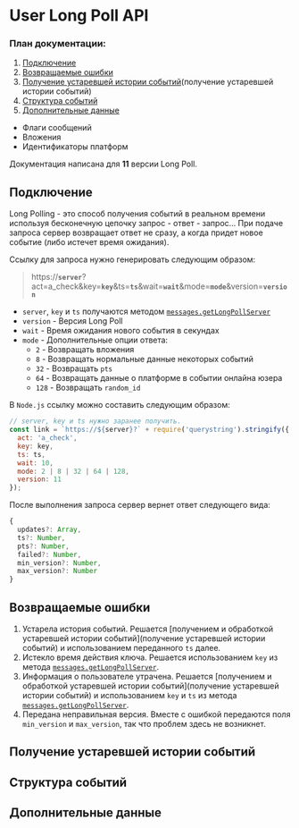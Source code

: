 # User Long Poll API

### План документации:
1. [Подключение](https://github.com/danyadev/longpoll-doc#подключение)
2. [Возвращаемые ошибки](https://github.com/danyadev/longpoll-doc#возвращаемые-ошибки)
3. [Получение устаревшей истории событий](получение устаревшей истории событий)
4. [Структура событий](https://github.com/danyadev/longpoll-doc#структура-событий)
5. [Дополнительные данные](https://github.com/danyadev/longpoll-doc#дополнительные-данные)
 * Флаги сообщений
 * Вложения
 * Идентификаторы платформ

Документация написана для __11__ версии Long Poll.

## Подключение

Long Polling - это способ получения событий в реальном времени используя бесконечную цепочку запрос - ответ - запрос... При подаче запроса сервер возвращает ответ не сразу, а когда придет новое событие (либо истечет время ожидания).

Ссылку для запроса нужно генерировать следующим образом:

> https://**`server`**?act=a_check&key=**`key`**&ts=**`ts`**&wait=**`wait`**&mode=**`mode`**&version=**`version`**

* `server`, `key` и `ts` получаются методом [`messages.getLongPollServer`](messages.getLongPollServer)
* `version` - Версия Long Poll
* `wait` - Время ожидания нового события в секундах
* `mode` - Дополнительные опции ответа:
  * `2` - Возвращать вложения
  * `8` - Возвращать нормальные данные некоторых событий
  * `32` - Возвращать `pts`
  * `64` - Возвращать данные о платформе в событии онлайна юзера
  * `128` - Возвращать `random_id`

В `Node.js` ссылку можно составить следующим образом:
```js
// server, key и ts нужно заранее получить. 
const link = `https://${server}?` + require('querystring').stringify({
  act: 'a_check',
  key: key,
  ts: ts,
  wait: 10,
  mode: 2 | 8 | 32 | 64 | 128,
  version: 11
});
```

После выполнения запроса сервер вернет ответ следующего вида:
```js
{
  updates?: Array,
  ts?: Number,
  pts?: Number,
  failed?: Number,
  min_version?: Number,
  max_version?: Number
}
```

## Возвращаемые ошибки

1. Устарела история событий. Решается [получением и обработкой устаревшей истории событий](получение устаревшей истории событий) и использованием переданного `ts` далее.
2. Истекло время действия ключа. Решается использованием `key` из метода [`messages.getLongPollServer`](messages.getLongPollServer).
3. Информация о пользователе утрачена. Решается [получением и обработкой устаревшей истории событий](получение устаревшей истории событий) и использованием `key` и `ts` из метода [`messages.getLongPollServer`](messages.getLongPollServer).
4. Передана неправильная версия. Вместе с ошибкой передаются поля `min_version` и `max_version`, так что проблем здесь не возникнет.

## Получение устаревшей истории событий

## Структура событий

## Дополнительные данные

[получение устаревшей истории событий]: https://github.com/danyadev/longpoll-doc#получение-устаревшей-истории-событий
[messages.getLongPollServer]: https://vk.com/dev/messages.getLongPollServer
